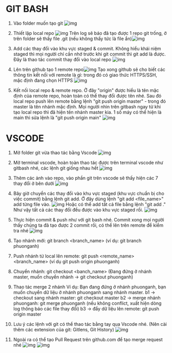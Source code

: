 # GIT BASH

1. Vào folder muốn tạo git ![img](./img/gitbash/gitbash_1.png)

2. Thiết lập local repo ![img](./img/gitbash/gitbash_2.png)
   Trên log sẽ báo đã tạo được 1 repo git trống, ở trên folder sẽ thấy file .git (nếu không thấy tức là file ẩn)![img](./img/gitbash/gitbash_3.png)

3. Add các thay đổi vào khu vực staged & commit. Không hiểu khái niệm staged thì mọi người chỉ cần nhớ trước khi git commit thì git add là được. Đây là thao tác commit thay đổi vào local repo ![img](./img/gitbash/gitbash_4.png)

4. Lên trên github tạo 1 remote repo![img](./img/gitbash/gitbash_5.png)
   Tạo xong github sẽ cho biết các thông tin kết nối với remote là gì: trong đó có giao thức HTTPS/SSH, mặc định đang chọn HTTPS
   ![img](./img/gitbash/gitbash_6.png)

5. Kết nối local repo & remote repo. Ở đây "origin" được hiểu là tên mặc định của remote repo, hoàn toàn có thể thay đổi được tên nhé.
   Sau đó local repo push lên remote bằng lệnh "git push origin master" - trong đó master là tên nhánh mặc định. Mọi người nhìn trên gitbash ngay từ khi tạo local repo thì đã hiện tên nhánh master kia. 1 số máy có thể hiện là main thì sửa lệnh là "git push origin main"
   ![img](./img/gitbash/gitbash_7.png)

# VSCODE

1. Mở folder git vừa thao tác bằng Vscode
   ![img](./img/vscode/vscode_1.png)

2. Mở terminal vscode, hoàn toàn thao tác được trên terminal vscode như gitbash nhé, các lệnh git giống nhau hết
   ![img](./img/vscode/vscode_2.png)

3. Thêm các ảnh vào repo, vào phần git trên vscode sẽ thấy hiện các 7 thay đổi ở bên dưới
   ![img](./img/vscode/vscode_3.png)

4. Bây giờ chuyển các thay đổi vào khu vực staged (khu vực chuẩn bị cho việc commit) bằng lệnh git add. Ở đây dùng lệnh "git add <file_name>" add từng file vào.
   ![img](./img/vscode/vscode_4.png)
   Hoặc có thể add tất cả file bằng lệnh "git add ."
   Như vậy tất cả các thay đổi đều được vào khu vực staged rồi.
   ![img](./img/vscode/vscode_5.png)
5. Thực hiện commit & push như với git bash nhé.
   Commit xong mọi người thấy chúng ta đã tạo được 2 commit rồi, có thể lên trên remote để kiểm tra nhé
   ![img](./img/vscode/vscode_6.png)
6. Tạo nhánh mới: git branch <branch_name> (ví dụ: git branch phuonganh)
7. Push nhánh từ local lên remote: git push <remote_name><branch_name> (ví dụ git push origin phuonganh)
8. Chuyển nhánh: git checkout <banch_name> (Đang đứng ở nhánh master, muốn chuyển nhánh -> git checkout phuonganh)
9. Thao tác merge 2 nhánh
   Ví dụ: Bạn đang đứng ở nhánh phuonganh, bạn muốn chuyển dữ liệu ở nhánh phuonganh sang nhánh master.
   b1 -> checkout sang nhánh master: git checkout master
   b2 -> merge nhánh phuonganh: git merge phuonganh (nếu không conflict, xuất hiện dòng log thông báo các file thay đổi)
   b3 -> đẩy dữ liệu lên remote: git push origin master
10. Lưu ý các lệnh với git có thể thao tác bằng tay qua Vscode nhé. (Nên cài thêm các extension của git: Gitlens, Git History)
    ![img](./img/vscode/vscode_7.png)
11. Ngoài ra có thể tạo Pull Request trên github.com để tạo merge request nhé
    ![img](./img/vscode/github_1.png)
    ![img](./img/vscode/github_2.png)
